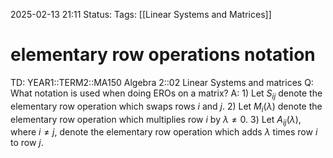 2025-02-13 21:11
Status: 
Tags: [[Linear Systems and Matrices]]
# elementary row operations notation

TD: YEAR1::TERM2::MA150 Algebra 2::02 Linear Systems and matrices 
Q: What notation is used when doing EROs on a matrix?
A: 1) Let $S_{ij}$ denote the elementary row operation which swaps rows $i$ and $j$.
2) Let $M_i(\lambda)$ denote the elementary row operation which multiplies row $i$ by $\lambda \neq 0$.
3) Let $A_{ij}(\lambda)$, where $i \neq j$, denote the elementary row operation which adds $\lambda$ times row $i$ to row $j$.
<!--ID: 1739481201960-->
